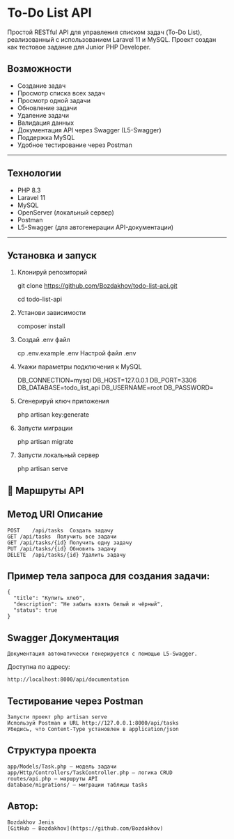 # To-Do List API

Простой RESTful API для управления списком задач (To-Do List), реализованный с использованием Laravel 11 и MySQL. 
Проект создан как тестовое задание для Junior PHP Developer.

##  Возможности 

-  Создание задач
-  Просмотр списка всех задач
-  Просмотр одной задачи
-  Обновление задачи
-  Удаление задачи
-  Валидация данных
-  Документация API через Swagger (L5-Swagger)
-  Поддержка MySQL
-  Удобное тестирование через Postman

---

##  Технологии

- PHP 8.3
- Laravel 11
- MySQL
- OpenServer (локальный сервер)
- Postman
- L5-Swagger (для автогенерации API-документации)

---

##  Установка и запуск

1. Клонируй репозиторий

    git clone https://github.com/Bozdakhov/todo-list-api.git
   
    cd todo-list-api

3. Установи зависимости

    composer install

4. Создай .env файл
   
    cp .env.example .env
    Настрой файл .env

6. Укажи параметры подключения к MySQL
   
    DB_CONNECTION=mysql
    DB_HOST=127.0.0.1
    DB_PORT=3306
    DB_DATABASE=todo_list_api
    DB_USERNAME=root
    DB_PASSWORD=

8. Сгенерируй ключ приложения
   
    php artisan key:generate

10. Запусти миграции
    
    php artisan migrate

12. Запусти локальный сервер

    php artisan serve

## 🔗 Маршруты API

## Метод	URI	Описание
    POST	/api/tasks	Создать задачу
    GET	/api/tasks	Получить все задачи
    GET	/api/tasks/{id}	Получить одну задачу
    PUT	/api/tasks/{id}	Обновить задачу
    DELETE	/api/tasks/{id}	Удалить задачу

## Пример тела запроса для создания задачи:

    {
      "title": "Купить хлеб",
      "description": "Не забыть взять белый и чёрный",
      "status": true
    }
 ## Swagger Документация
    Документация автоматически генерируется с помощью L5-Swagger.

Доступна по адресу:

    http://localhost:8000/api/documentation
    
## Тестирование через Postman
    Запусти проект php artisan serve
    Используй Postman и URL http://127.0.0.1:8000/api/tasks
    Убедись, что Content-Type установлен в application/json

## Структура проекта
    app/Models/Task.php — модель задачи
    app/Http/Controllers/TaskController.php — логика CRUD
    routes/api.php — маршруты API
    database/migrations/ — миграции таблицы tasks

## Автор:
    Bozdakhov Jenis
    [GitHub — Bozdakhov](https://github.com/Bozdakhov)
